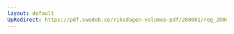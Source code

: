 ```yaml
---
layout: default
UpRedirect: https://pdf.swedeb.se/riksdagen-volumeG-pdf/200001/reg_200001/reg_200001_0022.pdf
---
```

